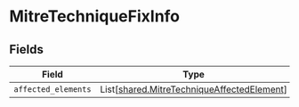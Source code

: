 # MitreTechniqueFixInfo


## Fields

| Field                                                                                              | Type                                                                                               | Required                                                                                           | Description                                                                                        |
| -------------------------------------------------------------------------------------------------- | -------------------------------------------------------------------------------------------------- | -------------------------------------------------------------------------------------------------- | -------------------------------------------------------------------------------------------------- |
| `affected_elements`                                                                                | List[[shared.MitreTechniqueAffectedElement](../../models/shared/mitretechniqueaffectedelement.md)] | :heavy_minus_sign:                                                                                 | N/A                                                                                                |